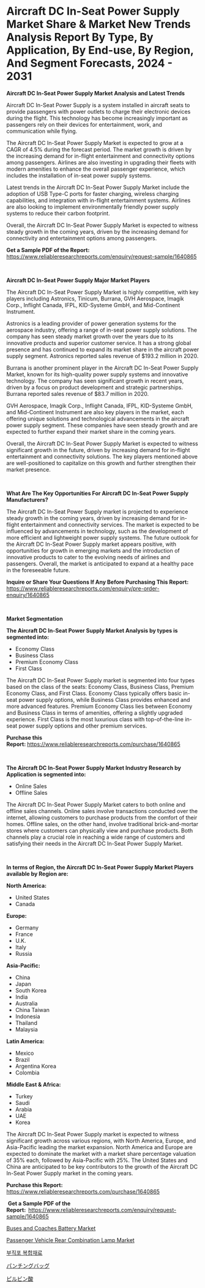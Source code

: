 <p><h1>Aircraft DC In-Seat Power Supply Market Share & Market New Trends Analysis Report By Type, By Application, By End-use, By Region, And Segment Forecasts, 2024 - 2031</h1></p><p><strong>Aircraft DC In-Seat Power Supply Market Analysis and Latest Trends</strong></p>
<p><p>Aircraft DC In-Seat Power Supply is a system installed in aircraft seats to provide passengers with power outlets to charge their electronic devices during the flight. This technology has become increasingly important as passengers rely on their devices for entertainment, work, and communication while flying.</p><p>The Aircraft DC In-Seat Power Supply Market is expected to grow at a CAGR of 4.5% during the forecast period. The market growth is driven by the increasing demand for in-flight entertainment and connectivity options among passengers. Airlines are also investing in upgrading their fleets with modern amenities to enhance the overall passenger experience, which includes the installation of in-seat power supply systems.</p><p>Latest trends in the Aircraft DC In-Seat Power Supply Market include the adoption of USB Type-C ports for faster charging, wireless charging capabilities, and integration with in-flight entertainment systems. Airlines are also looking to implement environmentally friendly power supply systems to reduce their carbon footprint.</p><p>Overall, the Aircraft DC In-Seat Power Supply Market is expected to witness steady growth in the coming years, driven by the increasing demand for connectivity and entertainment options among passengers.</p></p>
<p><strong>Get a Sample PDF of the Report:&nbsp;</strong> <a href="https://www.reliableresearchreports.com/enquiry/request-sample/1640865">https://www.reliableresearchreports.com/enquiry/request-sample/1640865</a></p>
<p>&nbsp;</p>
<p><strong>Aircraft DC In-Seat Power Supply Major Market Players</strong></p>
<p><p>The Aircraft DC In-Seat Power Supply Market is highly competitive, with key players including Astronics, Tinicum, Burrana, GVH Aerospace, Imagik Corp., Inflight Canada, IFPL, KID-Systeme GmbH, and Mid-Continent Instrument.</p><p>Astronics is a leading provider of power generation systems for the aerospace industry, offering a range of in-seat power supply solutions. The company has seen steady market growth over the years due to its innovative products and superior customer service. It has a strong global presence and has continued to expand its market share in the aircraft power supply segment. Astronics reported sales revenue of $193.2 million in 2020.</p><p>Burrana is another prominent player in the Aircraft DC In-Seat Power Supply Market, known for its high-quality power supply systems and innovative technology. The company has seen significant growth in recent years, driven by a focus on product development and strategic partnerships. Burrana reported sales revenue of $83.7 million in 2020.</p><p>GVH Aerospace, Imagik Corp., Inflight Canada, IFPL, KID-Systeme GmbH, and Mid-Continent Instrument are also key players in the market, each offering unique solutions and technological advancements in the aircraft power supply segment. These companies have seen steady growth and are expected to further expand their market share in the coming years.</p><p>Overall, the Aircraft DC In-Seat Power Supply Market is expected to witness significant growth in the future, driven by increasing demand for in-flight entertainment and connectivity solutions. The key players mentioned above are well-positioned to capitalize on this growth and further strengthen their market presence.</p></p>
<p>&nbsp;</p>
<p><strong>What Are The Key Opportunities For Aircraft DC In-Seat Power Supply Manufacturers?</strong></p>
<p><p>The Aircraft DC In-Seat Power Supply market is projected to experience steady growth in the coming years, driven by increasing demand for in-flight entertainment and connectivity services. The market is expected to be influenced by advancements in technology, such as the development of more efficient and lightweight power supply systems. The future outlook for the Aircraft DC In-Seat Power Supply market appears positive, with opportunities for growth in emerging markets and the introduction of innovative products to cater to the evolving needs of airlines and passengers. Overall, the market is anticipated to expand at a healthy pace in the foreseeable future.</p></p>
<p><strong>Inquire or Share Your Questions If Any Before Purchasing This Report:</strong> <a href="https://www.reliableresearchreports.com/enquiry/pre-order-enquiry/1640865">https://www.reliableresearchreports.com/enquiry/pre-order-enquiry/1640865</a></p>
<p>&nbsp;</p>
<p><strong>Market Segmentation</strong></p>
<p><strong>The Aircraft DC In-Seat Power Supply Market Analysis by types is segmented into:</strong></p>
<p><ul><li>Economy Class</li><li>Business Class</li><li>Premium Economy Class</li><li>First Class</li></ul></p>
<p><p>The Aircraft DC In-Seat Power Supply market is segmented into four types based on the class of the seats: Economy Class, Business Class, Premium Economy Class, and First Class. Economy Class typically offers basic in-seat power supply options, while Business Class provides enhanced and more advanced features. Premium Economy Class lies between Economy and Business Class in terms of amenities, offering a slightly upgraded experience. First Class is the most luxurious class with top-of-the-line in-seat power supply options and other premium services.</p></p>
<p><strong>Purchase this Report:&nbsp;</strong><a href="https://www.reliableresearchreports.com/purchase/1640865">https://www.reliableresearchreports.com/purchase/1640865</a></p>
<p>&nbsp;</p>
<p><strong>The Aircraft DC In-Seat Power Supply Market Industry Research by Application is segmented into:</strong></p>
<p><ul><li>Online Sales</li><li>Offline Sales</li></ul></p>
<p><p>The Aircraft DC In-Seat Power Supply Market caters to both online and offline sales channels. Online sales involve transactions conducted over the internet, allowing customers to purchase products from the comfort of their homes. Offline sales, on the other hand, involve traditional brick-and-mortar stores where customers can physically view and purchase products. Both channels play a crucial role in reaching a wide range of customers and satisfying their needs in the Aircraft DC In-Seat Power Supply Market.</p></p>
<p>&nbsp;</p>
<p><strong>In terms of Region, the Aircraft DC In-Seat Power Supply Market Players available by Region are:</strong></p>
<p>
    <p> <strong> North America: </strong>
        <ul>
            <li>United States</li>
            <li>Canada</li>
        </ul>
        </p> 
    <p> <strong> Europe: </strong>
        <ul>
            <li>Germany</li>
            <li>France</li>
            <li>U.K.</li>
            <li>Italy</li>
            <li>Russia</li>
        </ul>
        </p> 
    <p> <strong> Asia-Pacific: </strong>
        <ul>
            <li>China</li>
            <li>Japan</li>
            <li>South Korea</li>
            <li>India</li>
            <li>Australia</li>
            <li>China Taiwan</li>
            <li>Indonesia</li>
            <li>Thailand</li>
            <li>Malaysia</li>
        </ul>
        </p> 
    <p> <strong> Latin America: </strong>
        <ul>
            <li>Mexico</li>
            <li>Brazil</li>
            <li>Argentina Korea</li>
            <li>Colombia</li>
        </ul>
        </p> 
    <p> <strong> Middle East & Africa: </strong>
        <ul>
            <li>Turkey</li>
            <li>Saudi</li>
            <li>Arabia</li>
            <li>UAE</li>
            <li>Korea</li>
        </ul>
    </p>
    </p>
<p><p>The Aircraft DC In-Seat Power Supply market is expected to witness significant growth across various regions, with North America, Europe, and Asia-Pacific leading the market expansion. North America and Europe are expected to dominate the market with a market share percentage valuation of 35% each, followed by Asia-Pacific with 25%. The United States and China are anticipated to be key contributors to the growth of the Aircraft DC In-Seat Power Supply market in the coming years.</p></p>
<p><strong>Purchase this Report: </strong><a href="https://www.reliableresearchreports.com/purchase/1640865">https://www.reliableresearchreports.com/purchase/1640865</a></p>
<p>&nbsp;<strong>Get a Sample PDF of the Report:&nbsp;&nbsp;</strong><a href="https://www.reliableresearchreports.com/enquiry/request-sample/1640865">https://www.reliableresearchreports.com/enquiry/request-sample/1640865</a></p>
<p><strong></strong></p>
<p><p><a href="https://github.com/cecuraprangm/Market-Research-Report-List-2/blob/main/buses-and-coaches-battery-market.md">Buses and Coaches Battery Market</a></p><p><a href="https://issuu.com/reportprime-2/docs/passenger-vehicle-rear-combination-lamp-market-siz">Passenger Vehicle Rear Combination Lamp Market</a></p><p><a href="https://github.com/TimmyMann6767/Market-Research-Report-List-1/blob/main/988290815647.md">부직포 복합재료</a></p><p><a href="https://github.com/bucuel854722/Market-Research-Report-List-1/blob/main/793963816659.md">パンチングバッグ</a></p><p><a href="https://github.com/AriMuller2009/Market-Research-Report-List-1/blob/main/984156616660.md">ピルビン酸</a></p></p>